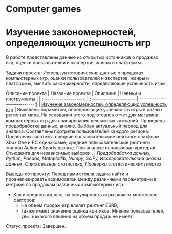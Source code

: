 # Computer games

# Изучение закономерностей, определяющих успешность игр

 В работе представлены данные из открытых источников о продажах игр, оценки пользователей и экспертов, жанры и платформы.
 
Задачи проекта: 
Используя исторические данные о продажах компьютерных игр, оценки пользователей и экспертов, жанры и платформы, выявить закономерности, определяющие успешность игры.

 Описание проекта
| Название проекта | Описание | Навыки и инструменты  |
| :--------------------: | :---------------------: |:---------------------------:|
| [Изучение закономерностей, определяющих успешность игр](https://github.com/ekaterina-zakharova/Yandex_Practicum/blob/main/Computer%20games/Изучение%20закономерностей%2C%20определяющих%20успешность%20игр.ipynb) | Выявлены параметры, определяющие успешность игры в разных регионах мира. На основании этого подготовлен отчет для магазина компьютерных игр для планирования рекламных кампаний. Проведена предобработка данных, анализ. Выбран актуальный период для анализа. Составлены портреты пользователей каждого региона. Проверены гипотезы: средние пользовательские рейтинги платформ Xbox One и PC одинаковые; средние пользовательские рейтинги жанров Action и Sports разные. При анализе использовал критерий Стьюдента для независимых выборок.. | *Предобработка данных, Python, Pandas, Mathplotlib, Numpy, SciPy, Исследовательский анализ данных, Описательная статистика, Проверка статистических гипотез* |

Выводы по проекту:
Перед нами стояла задача найти и проанализировать взаимосвязи между различными параметрами в метрике по продажам различных компьютерных игр:
  - Как и предполагалось, на популярность игры влияют множество факторов:
      - На объем продаж игр влияет рейтинг ESRB;
      - Также имеет значение оценка критиков. Мнение пользователей, увы, никакого влияния на объем продаж не имеет.

Статус проекта: Завершен.
